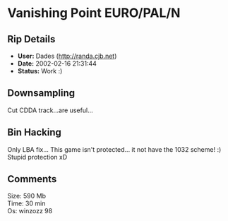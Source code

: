 # Vanishing Point EURO/PAL/N

## Rip Details

- **User:** Dades    (http://randa.cjb.net)
- **Date:** 2002-02-16 21:31:44
- **Status:** Work :)

## Downsampling

Cut CDDA track...are useful...

## Bin Hacking

Only LBA fix... This game isn't protected... it not have the 1032 scheme! :) Stupid protection xD

## Comments

Size: 590 Mb<br />Time: 30 min<br />Os: winzozz 98

